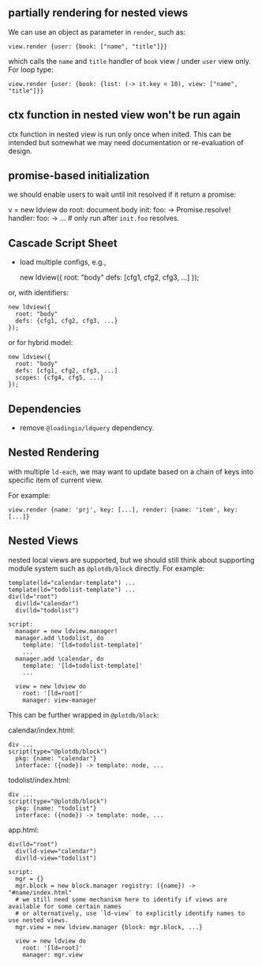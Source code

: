 ## partially rendering for nested views

We can use an object as parameter in `render`, such as:

    view.render {user: {book: ["name", "title"]}}

which calls the `name` and `title` handler of `book` view / under `user` view only. For loop type:

    view.render {user: {book: {list: (-> it.key < 10), view: ["name", "title"]}}



## ctx function in nested view won't be run again

ctx function in nested view is run only once when inited. This can be intended but somewhat we may need documentation or re-evaluation of design.


## promise-based initialization

we should enable users to wait until init resolved if it return a promise:

  v = new ldview do
    root: document.body
    init: foo: -> Promise.resolve!
    handler: foo: -> ... # only run after `init.foo` resolves.


## Cascade Script Sheet

 - load multiple configs, e.g.,

    new ldview({
      root: "body"
      defs: [cfg1, cfg2, cfg3, ...]
    });

or, with identifiers:

    new ldview({
      root: "body"
      defs: {cfg1, cfg2, cfg3, ...}
    });

or for hybrid model:

    new ldview({
      root: "body"
      defs: [cfg1, cfg2, cfg3, ...]
      scopes: {cfg4, cfg5, ...}
    });


## Dependencies

 - remove `@loadingio/ldquery` dependency.


## Nested Rendering

with multiple `ld-each`, we may want to update based on a chain of keys into specific item of current view.

For example:

    view.render {name: 'prj', key: [...], render: {name: 'item', key: [...]}


## Nested Views

nested local views are supported, but we should still think about supporting module system such as `@plotdb/block` directly. For example:

    template(ld="calendar-template") ...
    template(ld="todolist-template") ...
    div(ld="root")
      div(ld="calendar")
      div(ld="todolist")

    script:
      manager = new ldview.manager!
      manager.add \todolist, do
        template: '[ld=todolist-template]'
        ...
      manager.add \calendar, do
        template: '[ld=todolist-template]'
        ...
        
      view = new ldview do
        root: '[ld=root]'
        manager: view-manager


This can be further wrapped in `@plotdb/block`:

calendar/index.html:

    div ...
    script(type="@plotdb/block")
      pkg: {name: "calendar"}
      interface: ({node}) -> template: node, ...

todolist/index.html:

    div ...
    script(type="@plotdb/block")
      pkg: {name: "todolist"}
      interface: ({node}) -> template: node, ...

app.html:

    div(ld="root")
      div(ld-view="calendar")
      div(ld-view="todolist")

    script:
      mgr = {}
      mgr.block = new block.manager registry: ({name}) -> "#name/index.html"
      # we still need some mechanism here to identify if views are available for some certain names
      # or alternatively, use `ld-view` to explicitly identify names to use nested views.
      mgr.view = new ldview.manager {block: mgr.block, ...}

      view = new ldview do
        root: '[ld=root]'
        manager: mgr.view
